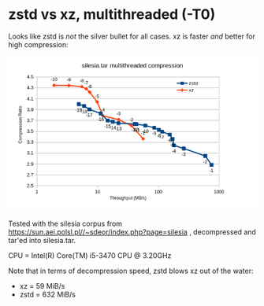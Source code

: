 zstd vs xz, multithreaded (-T0)
===============================

Looks like zstd is *not* the silver bullet for all cases.
xz is faster *and* better for high compression:

![Result Plot](results.png)

Tested with the silesia corpus from https://sun.aei.polsl.pl//~sdeor/index.php?page=silesia ,
decompressed and tar'ed into silesia.tar.

CPU = Intel(R) Core(TM) i5-3470 CPU @ 3.20GHz

Note that in terms of decompression speed, zstd blows xz out of
the water:

* xz = 59 MiB/s
* zstd = 632 MiB/s
